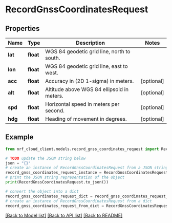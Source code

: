 # RecordGnssCoordinatesRequest


## Properties

Name | Type | Description | Notes
------------ | ------------- | ------------- | -------------
**lat** | **float** | WGS 84 geodetic grid line, north to south. | 
**lon** | **float** | WGS 84 geodetic grid line, east to west. | 
**acc** | **float** | Accuracy in (2D 1-sigma) in meters. | [optional] 
**alt** | **float** | Altitude above WGS 84 ellipsoid in meters. | [optional] 
**spd** | **float** | Horizontal speed in meters per second. | [optional] 
**hdg** | **float** | Heading of movement in degrees. | [optional] 

## Example

```python
from nrf_cloud_client.models.record_gnss_coordinates_request import RecordGnssCoordinatesRequest

# TODO update the JSON string below
json = "{}"
# create an instance of RecordGnssCoordinatesRequest from a JSON string
record_gnss_coordinates_request_instance = RecordGnssCoordinatesRequest.from_json(json)
# print the JSON string representation of the object
print(RecordGnssCoordinatesRequest.to_json())

# convert the object into a dict
record_gnss_coordinates_request_dict = record_gnss_coordinates_request_instance.to_dict()
# create an instance of RecordGnssCoordinatesRequest from a dict
record_gnss_coordinates_request_from_dict = RecordGnssCoordinatesRequest.from_dict(record_gnss_coordinates_request_dict)
```
[[Back to Model list]](../README.md#documentation-for-models) [[Back to API list]](../README.md#documentation-for-api-endpoints) [[Back to README]](../README.md)


